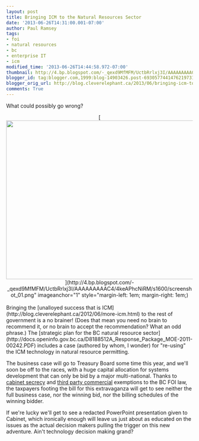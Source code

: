 ```yaml
---
layout: post
title: Bringing ICM to the Natural Resources Sector
date: '2013-06-26T14:31:00.001-07:00'
author: Paul Ramsey
tags:
- foi
- natural resources
- bc
- enterprise IT
- icm
modified_time: '2013-06-26T14:44:58.972-07:00'
thumbnail: http://4.bp.blogspot.com/-_qexd9MfMFM/UctbRrlxj3I/AAAAAAAAAC4/4keAPhcNiRM/s72-c/screenshot_01.png
blogger_id: tag:blogger.com,1999:blog-14903426.post-6930577441476219731
blogger_orig_url: http://blog.cleverelephant.ca/2013/06/bringing-icm-to-natural-resources-sector.html
comments: True
---
```


What could possibly go wrong?

<div class="separator" style="clear: both; text-align: center;">[<img border="0" height="428" src="http://4.bp.blogspot.com/-_qexd9MfMFM/UctbRrlxj3I/AAAAAAAAAC4/4keAPhcNiRM/s640/screenshot_01.png" width="640" />](http://4.bp.blogspot.com/-_qexd9MfMFM/UctbRrlxj3I/AAAAAAAAAC4/4keAPhcNiRM/s1600/screenshot_01.png" imageanchor="1" style="margin-left: 1em; margin-right: 1em;)</div><br />Bringing the [unalloyed success that is ICM](http://blog.cleverelephant.ca/2012/06/more-icm.html)&nbsp;to the rest of government is a no brainer! (Does that mean you need no brain to recommend it, or no brain to accept the recommendation? What an odd phrase.) The [strategic plan for the BC natural resource sector](http://docs.openinfo.gov.bc.ca/D8188512A_Response_Package_MOE-2011-00242.PDF) includes a case (authored by whom, I wonder) for "re-using" the ICM technology in natural resource permitting.

The business case will go to Treasury Board some time this year, and we'll soon be off to the races, with a huge capital allocation for systems development that can only be bid by a major multi-national. Thanks to [cabinet secrecy](http://www.bclaws.ca/EPLibraries/bclaws_new/document/LOC/freeside/--%20F%20--/Freedom%20of%20Information%20and%20Protection%20of%20Privacy%20Act%20RSBC%201996%20c.%20165/00_Act/96165_02.xml#section12) and [third party commercial](http://www.bclaws.ca/EPLibraries/bclaws_new/document/LOC/freeside/--%20F%20--/Freedom%20of%20Information%20and%20Protection%20of%20Privacy%20Act%20RSBC%201996%20c.%20165/00_Act/96165_02.xml#section21) exemptions to the BC FOI law, the taxpayers footing the bill for this extravaganza will get to see neither the full business case, nor the winning bid, nor the billing schedules of the winning bidder.

If we're lucky we'll get to see a redacted PowerPoint presentation given to Cabinet, which ironically enough will leave us just about as educated on the issues as the actual decision makers pulling the trigger on this new adventure. Ain't technology decision making grand?

